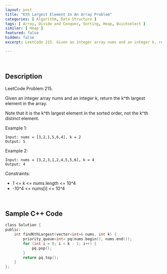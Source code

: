 ```yaml
---
layout: post
title: "Kth Largest Element In An Array Problem"
categories: [ Algorithm, Data Structure ]
tags: [ Array, Divide and Conquer, Sorting, Heap, Quickselect ]
similar: [ Heap ]
featured: false
hidden: false
excerpt: LeetCode 215. Given an integer array nums and an integer k, return the k^th largest element in the array.

---
```


<br />

## Description

LeetCode Problem 215.

Given an integer array nums and an integer k, return the k^th largest element in the array.

Note that it is the k^th largest element in the sorted order, not the k^th distinct element.

Example 1:
```
Input: nums = [3,2,1,5,6,4], k = 2
Output: 5
```

Example 2:
```
Input: nums = [3,2,3,1,2,4,5,5,6], k = 4
Output: 4
```

Constraints:
* 1 <= k <= nums.length <= 10^4
* -10^4 <= nums[i] <= 10^4

<br />

## Sample C++ Code


```c
class Solution {
public:
    int findKthLargest(vector<int>& nums, int k) {
        priority_queue<int> pq(nums.begin(), nums.end());
        for (int i = 0; i < k - 1; i++) {
            pq.pop();
        }
        return pq.top();
    }
};
```



